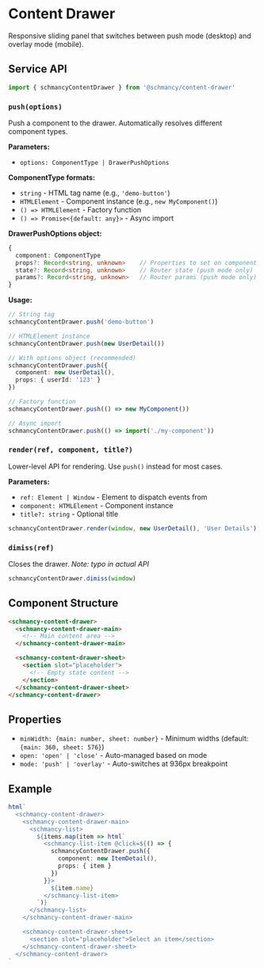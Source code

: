 # Content Drawer

Responsive sliding panel that switches between push mode (desktop) and overlay mode (mobile).

## Service API

```typescript
import { schmancyContentDrawer } from '@schmancy/content-drawer'
```

### `push(options)`

Push a component to the drawer. Automatically resolves different component types.

**Parameters:**

- `options: ComponentType | DrawerPushOptions`

**ComponentType formats:**

- `string` - HTML tag name (e.g., `'demo-button'`)
- `HTMLElement` - Component instance (e.g., `new MyComponent()`)
- `() => HTMLElement` - Factory function
- `() => Promise<{default: any}>` - Async import

**DrawerPushOptions object:**

```typescript
{
  component: ComponentType
  props?: Record<string, unknown>    // Properties to set on component
  state?: Record<string, unknown>    // Router state (push mode only)
  params?: Record<string, unknown>   // Router params (push mode only)
}
```

**Usage:**

```typescript
// String tag
schmancyContentDrawer.push('demo-button')

// HTMLElement instance
schmancyContentDrawer.push(new UserDetail())

// With options object (recommended)
schmancyContentDrawer.push({
  component: new UserDetail(),
  props: { userId: '123' }
})

// Factory function
schmancyContentDrawer.push(() => new MyComponent())

// Async import
schmancyContentDrawer.push(() => import('./my-component'))
```

### `render(ref, component, title?)`

Lower-level API for rendering. Use `push()` instead for most cases.

**Parameters:**

- `ref: Element | Window` - Element to dispatch events from
- `component: HTMLElement` - Component instance
- `title?: string` - Optional title

```typescript
schmancyContentDrawer.render(window, new UserDetail(), 'User Details')
```

### `dimiss(ref)`

Closes the drawer. *Note: typo in actual API*

```typescript
schmancyContentDrawer.dimiss(window)
```

## Component Structure

```html
<schmancy-content-drawer>
  <schmancy-content-drawer-main>
    <!-- Main content area -->
  </schmancy-content-drawer-main>

  <schmancy-content-drawer-sheet>
    <section slot="placeholder">
      <!-- Empty state content -->
    </section>
  </schmancy-content-drawer-sheet>
</schmancy-content-drawer>
```

## Properties

- `minWidth: {main: number, sheet: number}` - Minimum widths (default: `{main: 360, sheet: 576}`)
- `open: 'open' | 'close'` - Auto-managed based on mode
- `mode: 'push' | 'overlay'` - Auto-switches at 936px breakpoint

## Example

```typescript
html`
  <schmancy-content-drawer>
    <schmancy-content-drawer-main>
      <schmancy-list>
        ${items.map(item => html`
          <schmancy-list-item @click=${() => {
            schmancyContentDrawer.push({
              component: new ItemDetail(),
              props: { item }
            })
          }}>
            ${item.name}
          </schmancy-list-item>
        `)}
      </schmancy-list>
    </schmancy-content-drawer-main>

    <schmancy-content-drawer-sheet>
      <section slot="placeholder">Select an item</section>
    </schmancy-content-drawer-sheet>
  </schmancy-content-drawer>
`
```
